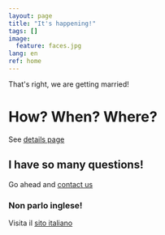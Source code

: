 ```yaml
---
layout: page
title: "It's happening!"
tags: []
image:
  feature: faces.jpg
lang: en
ref: home
---
```


That's right, we are getting married!   

# How? When? Where?
See [details page](/details)   

## I have so many questions!
Go ahead and [contact us](/contact)   

### Non parlo inglese! 
Visita il [sito italiano](../casa)
